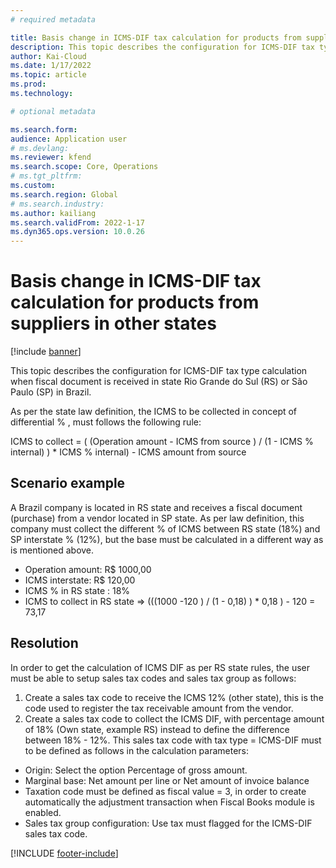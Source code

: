 ```yaml
---
# required metadata

title: Basis change in ICMS-DIF tax calculation for products from suppliers in other states
description: This topic describes the configuration for ICMS-DIF tax type calculation are available when fiscal document is received in state Rio Grande do Sul (RS) or São Paulo (SP) in Brazil.
author: Kai-Cloud
ms.date: 1/17/2022
ms.topic: article
ms.prod: 
ms.technology: 

# optional metadata

ms.search.form:
audience: Application user
# ms.devlang: 
ms.reviewer: kfend
ms.search.scope: Core, Operations
# ms.tgt_pltfrm: 
ms.custom: 
ms.search.region: Global
# ms.search.industry: 
ms.author: kailiang
ms.search.validFrom: 2022-1-17
ms.dyn365.ops.version: 10.0.26
---
```


# Basis change in ICMS-DIF tax calculation for products from suppliers in other states

[!include [banner](../../includes/banner.md)]

This topic describes the configuration for ICMS-DIF tax type calculation when fiscal document is received in state Rio Grande do Sul (RS) or São Paulo (SP) in Brazil.

As per the state law definition, the ICMS to be collected in concept of differential % , must follows the following rule:

ICMS to collect = ( (Operation amount - ICMS from source ) / (1 - ICMS % internal) ) * ICMS % internal) - ICMS amount from source

## Scenario example

A Brazil company is located in RS state and receives a fiscal document (purchase) from a vendor located in SP state. As per law definition, this company must collect the different % of ICMS between RS state (18%) and SP interstate % (12%), but the base must be calculated in a different way as is mentioned above.

- Operation amount: R$ 1000,00
- ICMS interstate: R$ 120,00
- ICMS % in RS state : 18%
- ICMS to collect in RS state => (((1000 -120 ) / (1 - 0,18) ) * 0,18 ) - 120 = 73,17

## Resolution

In order to get the calculation of ICMS DIF as per RS state rules, the user must be able to setup sales tax codes and sales tax group as follows:

1. Create a sales tax code to receive the ICMS 12% (other state), this is the code used to register the tax receivable amount from the vendor.
2. Create a sales tax code to collect the ICMS DIF, with percentage amount of 18% (Own state, example RS) instead to define the difference between 18% - 12%. This sales tax code with tax type = ICMS-DIF must to be defined as follows in the calculation parameters:

- Origin: Select the option Percentage of gross amount.
- Marginal base: Net amount per line or Net amount of invoice balance
- Taxation code must be defined as fiscal value = 3, in order to create automatically the adjustment transaction when Fiscal Books module is enabled.
- Sales tax group configuration: Use tax must flagged for the ICMS-DIF sales tax code.



 [!INCLUDE [footer-include](../../../includes/footer-banner.md)]